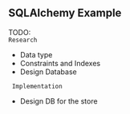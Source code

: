 ##  SQLAlchemy Example

TODO:  
``` Research ```   
* Data type   
* Constraints and Indexes
* Design Database


``` Implementation```
* Design DB for the store
